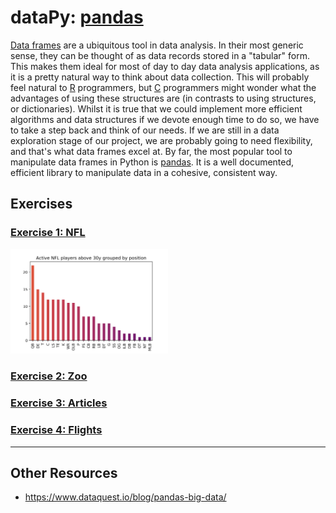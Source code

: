 # dataPy: [pandas](https://pandas.pydata.org/)

[Data frames](https://github.com/mobileink/data.frame/wiki/What-is-a-Data-Frame%3F) are a ubiquitous tool in data analysis. In their most generic sense, they can be thought of as data records stored in a "tabular" form. This makes them ideal for most of day to day data analysis applications, as it is a pretty natural way to think about data collection. This will probably feel natural to [R](https://www.r-project.org/) programmers, but [C](https://en.wikipedia.org/wiki/C_(programming_language)) programmers might wonder what the advantages of using these structures are (in contrasts to using structures, or dictionaries). Whilst it is true that we could implement more efficient algorithms and data structures if we devote enough time to do so, we have to take a step back and think of our needs. If we are still in a data exploration stage of our project, we are probably going to need flexibility, and that's what data frames excel at. By far, the most popular tool to manipulate data frames in Python is [pandas](https://pandas.pydata.org/). It is a well documented, efficient library to manipulate data in a cohesive, consistent way.


##  Exercises

### [Exercise 1: NFL](../scripts/nfl.py)

<img src="./media/nfl.png" width="50%">

### [Exercise 2: Zoo](../scripts/zoo,py)

### [Exercise 3: Articles](../scripts/articles,py)

### [Exercise 4: Flights](../scripts/flights,py)


<hr>

##  Other Resources

* https://www.dataquest.io/blog/pandas-big-data/
